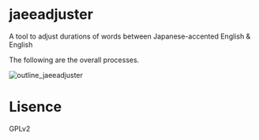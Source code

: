 # jaeeadjuster
A tool to adjust durations of words between Japanese-accented English & English

The following are the overall processes.

![outline_jaeeadjuster](https://github.com/KiyotadaMori/jaeeadjuster/assets/145077560/a24042de-bf03-486a-9f68-ed4ad0e38293)


# Lisence
GPLv2

